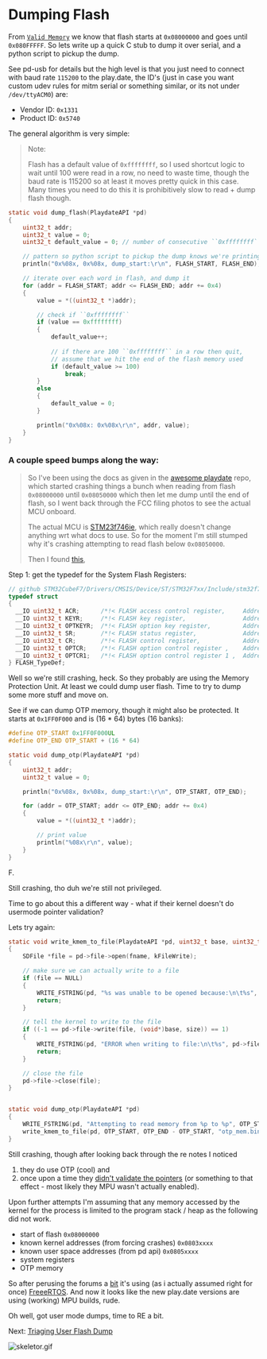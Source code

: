 # Dumping Flash

From [`Valid Memory`](../console/ValidMemory.md) we know that flash starts
at `0x08000000` and goes until `0x080FFFFF`. So lets write up a quick C stub
to dump it over serial, and a python script to pickup the dump.

See pd-usb for details but the high level is that you just need to connect
with baud rate `115200` to the play.date, the ID's (just in case you want custom
udev rules for mitm serial or something similar, or its not under `/dev/ttyACM0`) are:

- Vendor ID: `0x1331`
- Product ID: `0x5740`

The general algorithm is very simple:

>Note:
>
>Flash has a default value of ``0xffffffff``, so I used shortcut logic to
>wait until 100 were read in a row, no need to waste time, though the baud
>rate is 115200 so at least it moves pretty quick in this case. Many times
>you need to do this it is prohibitively slow to read + dump flash though.

```c
static void dump_flash(PlaydateAPI *pd)
{
    uint32_t addr;
    uint32_t value = 0;
    uint32_t default_value = 0; // number of consecutive ``0xffffffff``

    // pattern so python script to pickup the dump knows we're printing
    println("0x%08x, 0x%08x, dump_start:\r\n", FLASH_START, FLASH_END);

    // iterate over each word in flash, and dump it
    for (addr = FLASH_START; addr <= FLASH_END; addr += 0x4)
    {
        value = *((uint32_t *)addr);

        // check if ``0xffffffff``
        if (value == 0xffffffff)
        {
            default_value++;
            
            // if there are 100 ``0xffffffff`` in a row then quit,
            // assume that we hit the end of the flash memory used
            if (default_value >= 100)
                break;
        }
        else
        {
            default_value = 0;
        }

        println("0x%08x: 0x%08x\r\n", addr, value);
    }
}
```

### A couple speed bumps along the way:
>So I've been using the docs as given in the [awesome playdate]() repo,
>which started crashing things a bunch when reading from flash `0x08000000`
>until `0x08050000` which then let me dump until the end of flash, so I
>went back through the FCC filing photos to see the actual MCU onboard.
>
>The actual MCU is [STM23f746ie](https://www.st.com/en/microcontrollers-microprocessors/stm32f746ie.html), which really doesn't change
>anything wrt what docs to use. So for the moment I'm still stumped why it's
>crashing attempting to read flash below `0x08050000`.
>
>Then I found [this](https://github.com/STMicroelectronics/STM32CubeF7/blob/master/Drivers/STM32F7xx_HAL_Driver/Src/stm32f7xx_hal_flash_ex.c#L914),


Step 1: get the typedef for the System Flash Registers:
```c
// github STM32CubeF7/Drivers/CMSIS/Device/ST/STM32F7xx/Include/stm32f7xx.h
typedef struct
{
  __IO uint32_t ACR;      /*!< FLASH access control register,     Address offset: 0x00 */
  __IO uint32_t KEYR;     /*!< FLASH key register,                Address offset: 0x04 */
  __IO uint32_t OPTKEYR;  /*!< FLASH option key register,         Address offset: 0x08 */
  __IO uint32_t SR;       /*!< FLASH status register,             Address offset: 0x0C */
  __IO uint32_t CR;       /*!< FLASH control register,            Address offset: 0x10 */
  __IO uint32_t OPTCR;    /*!< FLASH option control register ,    Address offset: 0x14 */
  __IO uint32_t OPTCR1;   /*!< FLASH option control register 1 ,  Address offset: 0x18 */
} FLASH_TypeDef;
```

Well so we're still crashing, heck. So they probably are using the Memory Protection Unit.
At least we could dump user flash. Time to try to dump some more stuff and move on.

See if we can dump OTP memory, though it might also be protected.
It starts at `0x1FF0F000` and is (16 * 64) bytes (16 banks):

```c
#define OTP_START 0x1FF0F000UL
#define OTP_END OTP_START + (16 * 64)

static void dump_otp(PlaydateAPI *pd)
{
    uint32_t addr;
    uint32_t value = 0;

    println("0x%08x, 0x%08x, dump_start:\r\n", OTP_START, OTP_END);

    for (addr = OTP_START; addr <= OTP_END; addr += 0x4)
    {
        value = *((uint32_t *)addr);

        // print value
        println("%08x\r\n", value);
    }
}
```

F.

Still crashing, tho duh we're still not privileged.

Time to go about this a different way - what if their kernel doesn't do usermode pointer validation?

Lets try again:

```c
static void write_kmem_to_file(PlaydateAPI *pd, uint32_t base, uint32_t size, const char *fname)
{
    SDFile *file = pd->file->open(fname, kFileWrite);

    // make sure we can actually write to a file
    if (file == NULL)
    {
        WRITE_FSTRING(pd, "%s was unable to be opened because:\n\t%s", fname, pd->file->geterr());
        return;   
    }

    // tell the kernel to write to the file
    if ((-1 == pd->file->write(file, (void*)base, size)) == 1)
    {
        WRITE_FSTRING(pd, "ERROR when writing to file:\n\t%s", pd->file->geterr());
        return;
    }

    // close the file
    pd->file->close(file);
}


static void dump_otp(PlaydateAPI *pd)
{
    WRITE_FSTRING(pd, "Attempting to read memory from %p to %p", OTP_START, OTP_END);
    write_kmem_to_file(pd, OTP_START, OTP_END - OTP_START, "otp_mem.bin");
}
```

Still crashing, though after looking back through the re notes I noticed

1) they do use OTP (cool) and
2) once upon a time they [didn't validate the pointers](https://github.com/jaames/playdate-reverse-engineering/blob/main/usb/usb.md#unlock) (or something to that effect - most likely they MPU wasn't actually enabled).

Upon further attempts I'm assuming that any memory accessed by the kernel for
the process is limited to the program stack / heap as the following did not work.

- start of flash `0x08000000`
- known kernel addresses (from forcing crashes) `0x0803xxxx`
- known user space addresses (from pd api) `0x0805xxxx`
- system registers
- OTP memory

So after perusing the forums a [bit](https://devforum.play.date/t/file-open-crashes-on-device-c-api/9841/11) it's using (as i actually assumed
right for once) [FreeeRTOS](https://www.freertos.org/). And now it looks like
the new play.date versions are using (working) MPU builds, rude.

Oh well, got user mode dumps, time to RE a bit.

Next: [Triaging User Flash Dump](./TriagingUserFlashDump.md)

![skeletor.gif](https://media.tenor.com/jdFD8PpUK64AAAAC/skeletor-running-away.gif)
